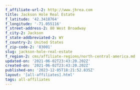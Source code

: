 ```yaml
---
f_affiliate-url-2: http://www.jhrea.com
title: Jackson Hole Real Estate
f_latitude: '42.3418764'
f_longitude: '-71.055116'
f_street-address-2: 80 West Broadway­
f_city-2: Jackson­
f_state-addbreviated-2: WY­
f_country-2: United States
f_zip-code-2: '83001'
slug: jackson-hole-real-estate
f_region-2: cms/affiliate-regions/north-central-america.md
updated-on: '2021-06-02T23:43:20.202Z'
created-on: '2021-06-02T23:43:20.202Z'
published-on: '2023-12-05T18:21:52.835Z'
layout: '[all-affiliates].html'
tags: all-affiliates
---
```



